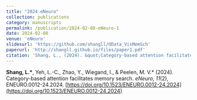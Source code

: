 ```yaml
---
title: "2024 eNeuro"
collection: publications
category: manuscripts
permalink: /publication/2024-02-08-eNeuro-1
date: 2024-02-08
venue: 'eNeuro'
slidesurl: 'https://github.com/shangll/OData_VisMemSch'
paperurl: 'http://shangll.github.io/files/paper1.pdf'
citation: 'Shang, L., (2024). &quot;Category-based attention facilitates memory search&quot; <i>eNeuro</i>. 11(2).'
---
```


**Shang, L.\***, Yeh, L.-C., Zhao, Y., Wiegand, I., & Peelen, M. V.\* (2024). Category-based attention facilitates memory search. *eNeuro, 11*(2), ENEURO.0012-24.2024. [https://doi.org/10.1523/ENEURO.0012-24.2024](https://doi.org/10.1523/ENEURO.0012-24.2024)
